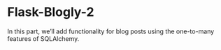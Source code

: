 # Flask-Blogly-2
In this part, we’ll add functionality for blog posts using the one-to-many features of SQLAlchemy.
